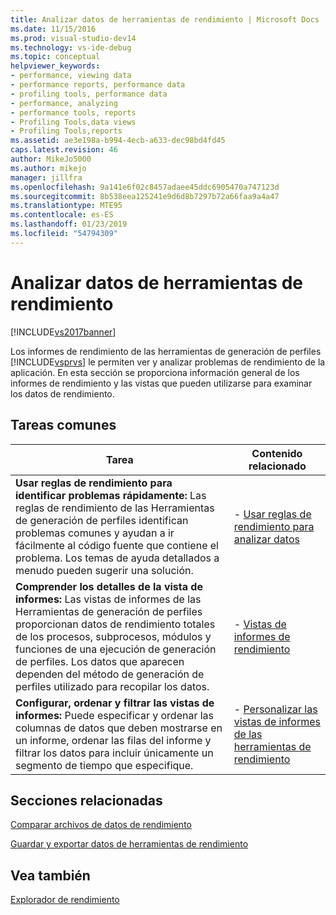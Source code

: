 ```yaml
---
title: Analizar datos de herramientas de rendimiento | Microsoft Docs
ms.date: 11/15/2016
ms.prod: visual-studio-dev14
ms.technology: vs-ide-debug
ms.topic: conceptual
helpviewer_keywords:
- performance, viewing data
- performance reports, performance data
- profiling tools, performance data
- performance, analyzing
- performance tools, reports
- Profiling Tools,data views
- Profiling Tools,reports
ms.assetid: ae3e198a-b994-4ecb-a633-dec98bd4fd45
caps.latest.revision: 46
author: MikeJo5000
ms.author: mikejo
manager: jillfra
ms.openlocfilehash: 9a141e6f02c8457adaee45ddc6905470a747123d
ms.sourcegitcommit: 8b538eea125241e9d6d8b7297b72a66faa9a4a47
ms.translationtype: MTE95
ms.contentlocale: es-ES
ms.lasthandoff: 01/23/2019
ms.locfileid: "54794309"
---
```

# <a name="analyzing-performance-tools-data"></a>Analizar datos de herramientas de rendimiento
[!INCLUDE[vs2017banner](../includes/vs2017banner.md)]

Los informes de rendimiento de las herramientas de generación de perfiles [!INCLUDE[vsprvs](../includes/vsprvs-md.md)] le permiten ver y analizar problemas de rendimiento de la aplicación. En esta sección se proporciona información general de los informes de rendimiento y las vistas que pueden utilizarse para examinar los datos de rendimiento.  
  
## <a name="common-tasks"></a>Tareas comunes  
  
|Tarea|Contenido relacionado|  
|----------|---------------------|  
|**Usar reglas de rendimiento para identificar problemas rápidamente:** Las reglas de rendimiento de las Herramientas de generación de perfiles identifican problemas comunes y ayudan a ir fácilmente al código fuente que contiene el problema. Los temas de ayuda detallados a menudo pueden sugerir una solución.|-   [Usar reglas de rendimiento para analizar datos](../profiling/using-performance-rules-to-analyze-data.md)|  
|**Comprender los detalles de la vista de informes:** Las vistas de informes de las Herramientas de generación de perfiles proporcionan datos de rendimiento totales de los procesos, subprocesos, módulos y funciones de una ejecución de generación de perfiles. Los datos que aparecen dependen del método de generación de perfiles utilizado para recopilar los datos.|-   [Vistas de informes de rendimiento](../profiling/performance-report-views.md)|  
|**Configurar, ordenar y filtrar las vistas de informes:** Puede especificar y ordenar las columnas de datos que deben mostrarse en un informe, ordenar las filas del informe y filtrar los datos para incluir únicamente un segmento de tiempo que especifique.|-   [Personalizar las vistas de informes de las herramientas de rendimiento](../profiling/customizing-performance-tools-report-views.md)|  
  
## <a name="related-sections"></a>Secciones relacionadas  
 [Comparar archivos de datos de rendimiento](../profiling/comparing-performance-data-files.md)  
  
 [Guardar y exportar datos de herramientas de rendimiento](../profiling/saving-and-exporting-performance-tools-data.md)  
  
## <a name="see-also"></a>Vea también  
 [Explorador de rendimiento](../profiling/performance-explorer.md)
